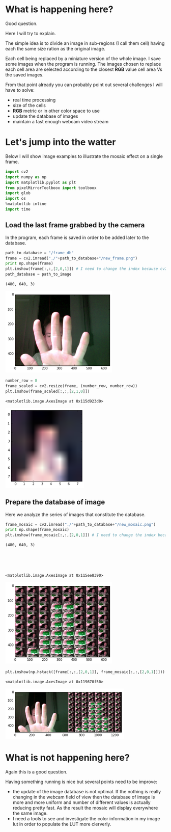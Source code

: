 
# What is happening here?
Good question.

Here I will try to explain.

The simple idea is to divide an image in sub-regions (I call them cell) having each the same size ration as the original image. 

Each cell being replaced by a miniature version of the whole image. I save some images when the program is running. The images chosen to replace each cell area are selected according to the closest **RGB** value cell area Vs the saved images.

From that point already you can probably point out several challenges I will have to solve:

+ real time processing
+ size of the cells
+ **RGB** metric or in other color space to use
+ update the database of images
+ maintain a fast enough webcam video stream

# Let's jump into the watter
Below I will show image examples to illustrate the mosaic effect on a single frame.


```python
import cv2
import numpy as np
import matplotlib.pyplot as plt
from pixelMirrorToolboox import toolboox
import glob
import os
%matplotlib inline
import time
```

## Load the last frame grabbed by the camera
In the program, each frame is saved in order to be added later to the database. 


```python
path_to_database = "/frame_db"
frame = cv2.imread("./"+path_to_database+"/new_frame.png")
print np.shape(frame)
plt.imshow(frame[:,:,[2,0,1]]) # I need to change the index because cv2 loads images as BGR instead of RGB.
path_database = path_to_image
```

    (480, 640, 3)



![png](output_3_1.png)



```python
number_row = 8
frame_scaled = cv2.resize(frame, (number_row, number_row)) 
plt.imshow(frame_scaled[:,:,[2,1,0]])
```




    <matplotlib.image.AxesImage at 0x115d923d0>




![png](output_4_1.png)


## Prepare the database of image
Here we analyze the series of images that constitute the database.


```python
frame_mosaic = cv2.imread("./"+path_to_database+"/new_mosaic.png")
print np.shape(frame_mosaic)
plt.imshow(frame_mosaic[:,:,[2,0,1]]) # I need to change the index because cv2 loads images as BGR instead of RGB.
```

    (480, 640, 3)





    <matplotlib.image.AxesImage at 0x115ee8390>




![png](output_6_2.png)



```python
plt.imshow(np.hstack([frame[:,:,[2,0,1]], frame_mosaic[:,:,[2,0,1]]]))
```




    <matplotlib.image.AxesImage at 0x119670f50>




![png](output_7_1.png)


# What is not happening here?
Again this is a good question.

Having something running is nice but several points need to be improve:

+ the update of the image database is not optimal. If the nothing is really changing in the webcam field of view then the database of image is more and more uniform and number of different values is actually reducing pretty fast. As the result the mosaic will display everywhere the same image.
+ I need a tools to see and investigate the color information in my image lut in order to populate the LUT more clerverly.
